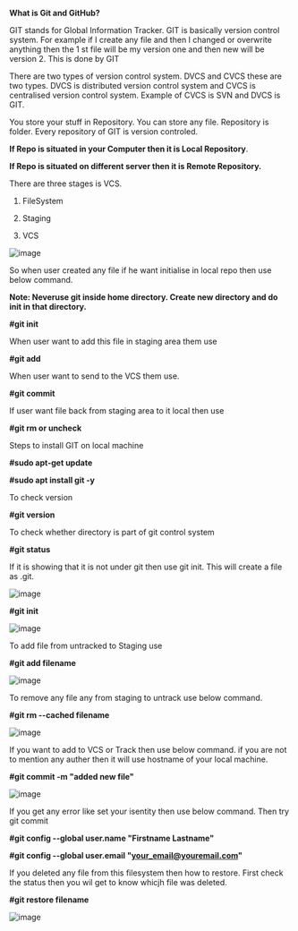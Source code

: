 **What is Git and GitHub?**

GIT stands for Global Information Tracker. GIT is basically version control system. For example if I create any file and then I changed or overwrite anything then the 1 st file will be my version one and then new will be version 2. This is done by GIT

There are two types of version control system. DVCS and CVCS these are two types. DVCS is distributed version control system and CVCS is centralised version control system. Example of CVCS is SVN and DVCS is GIT. 

You store your stuff in Repository. You can store any file. Repository is folder. Every repository of GIT is version controled. 

**If Repo is situated in your Computer then it is Local Repository**.

**If Repo is situated on different server  then it is Remote Repository.**

There are three stages is VCS.

1. FileSystem

2. Staging

3. VCS

![image](https://github.com/Khushang49/GIT-GITHUB/assets/95266353/482069e1-832c-4547-a360-07e057c687ad)

So when user created any file if he want initialise in local repo then use below command.

**Note: Neveruse git inside home directory. Create new directory and do init in that directory.**

**#git init**

When user want to add this file in staging area them use

**#git add**

When user want to send to the VCS them use.

**#git commit**

If user want file back from staging area to it local then use

**#git rm or uncheck**


Steps to install GIT on local machine

**#sudo apt-get update**

**#sudo apt install git -y**

To check version 

**#git version**

To check whether directory is part of git control system 

**#git status**

If it is showing that it is not under git then use git init. This will create a file as .git.

![image](https://github.com/Khushang49/GIT-GITHUB/assets/95266353/b005519d-2071-4754-84ed-bd376904ea5e)


**#git init**

![image](https://github.com/Khushang49/GIT-GITHUB/assets/95266353/c62c4b2a-d0ca-4938-8991-d4d8f61b712d)

To add file from untracked to Staging use

**#git add filename**

![image](https://github.com/Khushang49/GIT-GITHUB/assets/95266353/48e72c68-92cd-45fd-b24a-eb0186487638)

To remove any file any from staging to untrack use below command.

**#git rm --cached filename**

![image](https://github.com/Khushang49/GIT-GITHUB/assets/95266353/b62b5fa9-8ee4-4b2a-8f9a-ce1a6489ec4a)

If you want to add to VCS or Track then use below command. if you are not to mention any auther then it will use hostname of your local machine.

**#git commit -m "added new file"**

![image](https://github.com/Khushang49/GIT-GITHUB/assets/95266353/bdfe207e-e50e-4b87-83ac-99beb14f7c07)


If you get any error like set your isentity then use below command. Then try git commit

**#git config --global user.name "Firstname Lastname"**

**#git config --global user.email "your_email@youremail.com"**

If you deleted any file from this filesystem then how to restore. First check the status then you wil get to know whicjh file was deleted.

**#git restore filename**

![image](https://github.com/Khushang49/GIT-GITHUB/assets/95266353/cd38d308-e3bc-4cef-a774-e89891c5b87d)






